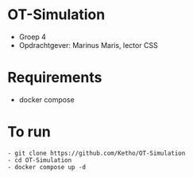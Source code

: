 # OT-Simulation
- Groep 4
- Opdrachtgever: Marinus Maris, lector CSS

# Requirements
- docker compose

# To run
```
- git clone https://github.com/Ketho/OT-Simulation
- cd OT-Simulation
- docker compose up -d
```
